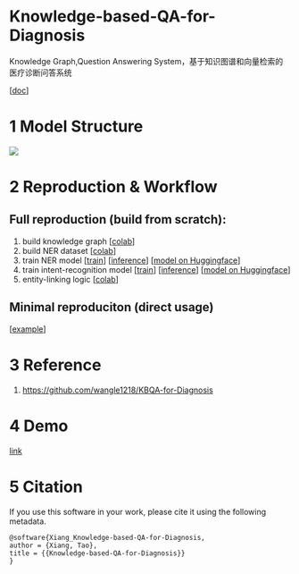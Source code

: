 # Knowledge-based-QA-for-Diagnosis
Knowledge Graph,Question Answering System，基于知识图谱和向量检索的医疗诊断问答系统

[[doc](https://easydoc.net/doc/84261587/TevBXTHz/gsaJm7M6)] 

# 1 Model Structure
![](https://i.imgur.com/FYBIzv8.png)


# 2 Reproduction & Workflow
## Full reproduction (build from scratch): 
1. build knowledge graph [[colab](https://colab.research.google.com/gist/leoxiang66/bf52b9045187a95e276914451954c667/build_kg.ipynb)]
2. build NER dataset [[colab](https://colab.research.google.com/gist/leoxiang66/a50ea0713cd9e99daa4734f1e61ce5c8/build-ner-dataset.ipynb)]
3. train NER model [[train](https://colab.research.google.com/gist/leoxiang66/6510451934d15703a80c73b401c87a1a/finetune-chinese-bert-ner-biomedical.ipynb)] [[inference](https://colab.research.google.com/gist/leoxiang66/f77e7b6d893276a6bb68ffd7951f2ffa/untitled46.ipynb)] [[model on Huggingface](https://huggingface.co/Adapting/bert-base-chinese-finetuned-NER-biomedical)]
4. train intent-recognition model [[train](https://colab.research.google.com/gist/leoxiang66/89484e1e8fd8ad5fdc2acd13c4580fee/train-bert-intent-recognition-biomedical.ipynb)] [[inference](https://colab.research.google.com/gist/leoxiang66/5082db40c25d459f4c8cf323bd9a9b40/inference.ipynb)] [[model on Huggingface](https://huggingface.co/nlp-guild/bert-base-chinese-finetuned-intent_recognition-biomedical)]
5. entity-linking logic [[colab](https://colab.research.google.com/gist/leoxiang66/482c4c20e0945b7a150f8a95a00b14d9/entity_linking_text-similarity.ipynb)]

## Minimal reproduciton (direct usage)
[[example](https://colab.research.google.com/gist/leoxiang66/c1de5fc96f95fe9707915e695ca4a76e/conversation.ipynb)]
# 3 Reference
1. https://github.com/wangle1218/KBQA-for-Diagnosis

# 4 Demo
[link](http://xiangtao.cool/kbqa_diagnosis)

# 5 Citation
If you use this software in your work, please cite it using the following metadata.

```
@software{Xiang_Knowledge-based-QA-for-Diagnosis,
author = {Xiang, Tao},
title = {{Knowledge-based-QA-for-Diagnosis}}
}
```
